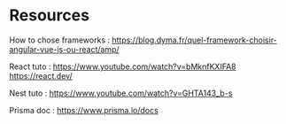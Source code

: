 # Resources 

How to chose frameworks : https://blog.dyma.fr/quel-framework-choisir-angular-vue-js-ou-react/amp/

React tuto : https://www.youtube.com/watch?v=bMknfKXIFA8
https://react.dev/

Nest tuto : https://www.youtube.com/watch?v=GHTA143_b-s

Prisma doc : https://www.prisma.io/docs
